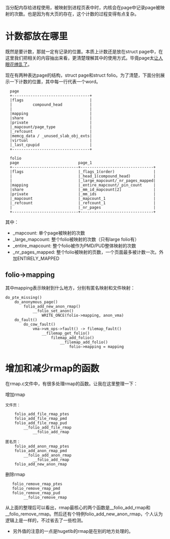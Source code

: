 当分配内存给进程使用，被映射到进程页表中时，内核会在page中记录page被映射的次数。也是因为有大页的存在，这个计数的过程变得有点复杂。

# 计数都放在哪里

既然是要计数，那就一定有记录的位置。本质上计数还是放在struct
page中，在这里我们把相关的内容抽出来看，更清楚理解其中的使用方式。毕竟page太[让人眼花缭乱了][1]。

现在有两种表达page的结构，struct page和struct folio。为了清楚，下面分别展示一下计数的位置，其中每一行代表一个word。

```
  page
  +----------------------------------+
  |flags                             |
  |         compound_head            |
  |                                  |
  |mapping                           |
  |share                             |
  |private                           |
  |_mapcount/page_type               |
  |_refcount                         |
  |memcg_data / _unused_slab_obj_exts|
  |virtual                           |
  |_last_cpupid                      |
  +----------------------------------+
```

```
  folio
  page                          page_1
  +-----------------------------+--------------------------------+
  |flags                        |_flags_1(order)                 |
  |                             |_head_1(compound_head)          |
  |                             |_large_mapcount/_nr_pages_mapped|
  |mapping                      |_entire_mapcount/_pin_count     |
  |share                        |_mm_id_mapcount[2]              |
  |private                      |_mm_ids                         |
  |_mapcount                    |_mapcount_1                     |
  |_refcount                    |_refcount_1                     |
  |                             |_nr_pages                       |
  +-----------------------------+--------------------------------+
```

其中：

  * _mapcount:             单个page被映射的次数
  * _large_mapcount:       整个folio被映射的次数（只有large folio有）
  * _entire_mapcount:      整个folio被作为PMD/PUD整体映射的次数
  * _nr_pages_mapped:      整个folio被映射的页数，一个页面最多被计数一次。外加ENTIRELY_MAPPED

## folio->mapping

其中mapping表示映射到什么地方，分别有匿名映射和文件映射：

```
do_pte_missing()
    do_anonymous_page()
        folio_add_new_anon_rmap()
            __folio_set_anon()
                WRITE_ONCE(folio->mapping, anon_vma)
    do_fault()
        do_cow_fault()
            vma->vm_ops->fault() -> filemap_fault()
                __filemap_get_folio()
                    filemap_add_folio()
                        __filemap_add_folio()
                            folio->mapping = mapping
```

# 增加和减少rmap的函数

在rmap.c文件中，有很多处理rmap的函数。让我在这里整理一下：

增加rmap

```
文件页：

    folio_add_file_rmap_ptes
    folio_add_file_rmap_pmd
    folio_add_file_rmap_pud
        __folio_add_file_rmap
            __folio_add_rmap

匿名页：
    folio_add_anon_rmap_ptes
    folio_add_anon_rmap_pmd
        __folio_add_anon_rmap
            __folio_add_rmap
    folio_add_new_anon_rmap
```

删除rmap

```
   folio_remove_rmap_ptes
   folio_remove_rmap_pmd
   folio_remove_rmap_pud
        __folio_remove_rmap
```

从上面的整理后可以看出，rmap最核心的两个函数是__folio_add_rmap和__folio_remove_rmap。然后还有个特例folio_add_new_anon_rmap，个人认为逻辑上是一样的，不过省去了一些检测。

* 另外值的注意的一点是hugetlb的rmap是在别的地方处理的。

[1]: /mm/10-page_struct.md
